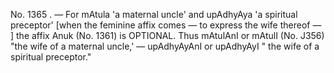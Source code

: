No. 1365 . — For mAtula 'a maternal uncle' and upAdhyAya 'a spiritual preceptor' \[when the feminine affix comes — to express the wife thereof — \] the affix Anuk (No. 1361) is OPTIONAL. Thus mAtulAnI or mAtulI (No. J356) "the wife of a maternal uncle,' — upAdhyAyAnI or upAdhyAyI " the wife of a spiritual preceptor."